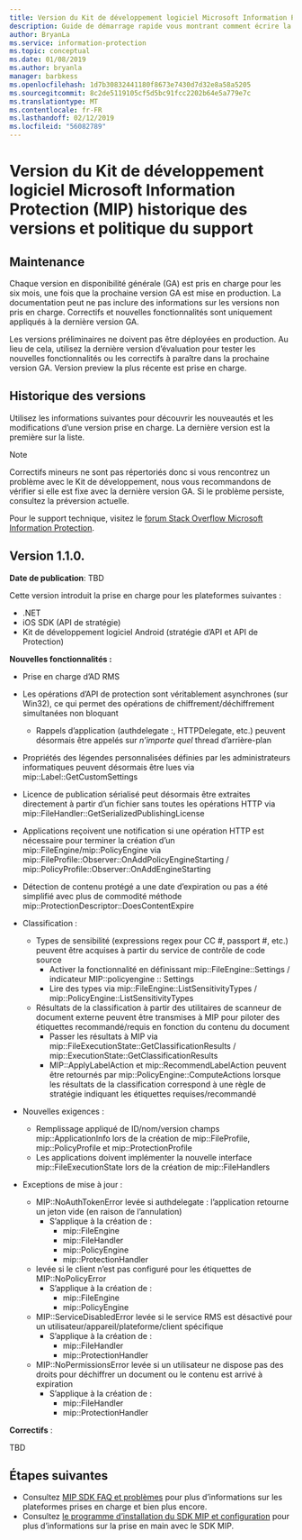 ```yaml
---
title: Version du Kit de développement logiciel Microsoft Information Protection (MIP) historique des versions et politique du support
description: Guide de démarrage rapide vous montrant comment écrire la logique d’initialisation pour des applications clientes du kit SDK Microsoft Information Protection (MIP).
author: BryanLa
ms.service: information-protection
ms.topic: conceptual
ms.date: 01/08/2019
ms.author: bryanla
manager: barbkess
ms.openlocfilehash: 1d7b30832441180f8673e7430d7d32e8a58a5205
ms.sourcegitcommit: 8c2de5119105cf5d5bc91fcc2202b64e5a779e7c
ms.translationtype: MT
ms.contentlocale: fr-FR
ms.lasthandoff: 02/12/2019
ms.locfileid: "56082789"
---
```

# <a name="microsoft-information-protection-mip-sdk-version-release-history-and-support-policy"></a>Version du Kit de développement logiciel Microsoft Information Protection (MIP) historique des versions et politique du support

## <a name="servicing"></a>Maintenance 

Chaque version en disponibilité générale (GA) est pris en charge pour les six mois, une fois que la prochaine version GA est mise en production. La documentation peut ne pas inclure des informations sur les versions non pris en charge. Correctifs et nouvelles fonctionnalités sont uniquement appliqués à la dernière version GA.

Les versions préliminaires ne doivent pas être déployées en production. Au lieu de cela, utilisez la dernière version d’évaluation pour tester les nouvelles fonctionnalités ou les correctifs à paraître dans la prochaine version GA. Version preview la plus récente est prise en charge.

## <a name="release-history"></a>Historique des versions

Utilisez les informations suivantes pour découvrir les nouveautés et les modifications d’une version prise en charge. La dernière version est la première sur la liste. 

> [!NOTE]
> Correctifs mineurs ne sont pas répertoriés donc si vous rencontrez un problème avec le Kit de développement, nous vous recommandons de vérifier si elle est fixe avec la dernière version GA. Si le problème persiste, consultez la préversion actuelle.
>  
> Pour le support technique, visitez le [forum Stack Overflow Microsoft Information Protection](https://stackoverflow.com/questions/tagged/microsoft-information-protection). 

## <a name="version-110"></a>Version 1.1.0.

**Date de publication**: TBD

Cette version introduit la prise en charge pour les plateformes suivantes :

  - .NET
  - iOS SDK (API de stratégie)
  - Kit de développement logiciel Android (stratégie d’API et API de Protection)

**Nouvelles fonctionnalités :**

- Prise en charge d’AD RMS
- Les opérations d’API de protection sont véritablement asynchrones (sur Win32), ce qui permet des opérations de chiffrement/déchiffrement simultanées non bloquant
  - Rappels d’application (authdelegate :, HTTPDelegate, etc.) peuvent désormais être appelés sur *n’importe quel* thread d’arrière-plan
- Propriétés des légendes personnalisées définies par les administrateurs informatiques peuvent désormais être lues via mip::Label::GetCustomSettings
- Licence de publication sérialisé peut désormais être extraites directement à partir d’un fichier sans toutes les opérations HTTP via mip::FileHandler::GetSerializedPublishingLicense
- Applications reçoivent une notification si une opération HTTP est nécessaire pour terminer la création d’un mip::FileEngine/mip::PolicyEngine via mip::FileProfile::Observer::OnAddPolicyEngineStarting / mip::PolicyProfile::Observer::OnAddEngineStarting
- Détection de contenu protégé a une date d’expiration ou pas a été simplifié avec plus de commodité méthode mip::ProtectionDescriptor::DoesContentExpire
- Classification :
  - Types de sensibilité (expressions regex pour CC #, passport #, etc.) peuvent être acquises à partir du service de contrôle de code source
    - Activer la fonctionnalité en définissant mip::FileEngine::Settings / indicateur MIP::policyengine :: Settings
    - Lire des types via mip::FileEngine::ListSensitivityTypes / mip::PolicyEngine::ListSensitivityTypes
  - Résultats de la classification à partir des utilitaires de scanneur de document externe peuvent être transmises à MIP pour piloter des étiquettes recommandé/requis en fonction du contenu du document
    - Passer les résultats à MIP via mip::FileExecutionState::GetClassificationResults / mip::ExecutionState::GetClassificationResults
    - MIP::ApplyLabelAction et mip::RecommendLabelAction peuvent être retournés par mip::PolicyEngine::ComputeActions lorsque les résultats de la classification correspond à une règle de stratégie indiquant les étiquettes requises/recommandé

- Nouvelles exigences :
  - Remplissage appliqué de ID/nom/version champs mip::ApplicationInfo lors de la création de mip::FileProfile, mip::PolicyProfile et mip::ProtectionProfile
  - Les applications doivent implémenter la nouvelle interface mip::FileExecutionState lors de la création de mip::FileHandlers
  
- Exceptions de mise à jour :
  - MIP::NoAuthTokenError levée si authdelegate : l’application retourne un jeton vide (en raison de l’annulation)
    - S’applique à la création de :
      - mip::FileEngine
      - mip::FileHandler
      - mip::PolicyEngine
      - mip::ProtectionHandler
  - levée si le client n’est pas configuré pour les étiquettes de MIP::NoPolicyError
    - S’applique à la création de :
      - mip::FileEngine
      - mip::PolicyEngine
  - MIP::ServiceDisabledError levée si le service RMS est désactivé pour un utilisateur/appareil/plateforme/client spécifique
    - S’applique à la création de :
      - mip::FileHandler
      - mip::ProtectionHandler
  - MIP::NoPermissionsError levée si un utilisateur ne dispose pas des droits pour déchiffrer un document ou le contenu est arrivé à expiration
    - S’applique à la création de :
      - mip::FileHandler
      - mip::ProtectionHandler

**Correctifs** :

TBD

## <a name="next-steps"></a>Étapes suivantes

- Consultez [MIP SDK FAQ et problèmes](faqs-known-issues.md) pour plus d’informations sur les plateformes prises en charge et bien plus encore.
- Consultez [le programme d’installation du SDK MIP et configuration](setup-configure-mip.md) pour plus d’informations sur la prise en main avec le SDK MIP.